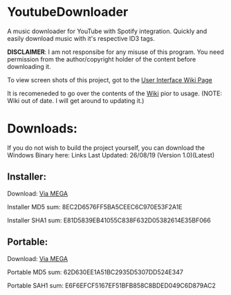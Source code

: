 # YoutubeDownloader
A music downloader for YouTube with Spotify integration. Quickly and easily download music with it's respective ID3 tags.

**DISCLAIMER**: I am not responsibe for any misuse of this program. You need permission from the author/copyright holder of the content before downloading it.

To view screen shots of this project, got to the [User Interface Wiki Page](https://github.com/ShimmyMySherbet/YoutubeDownloader/wiki/User-Interface)

It is recomeneded to go over the contents of the [Wiki](https://github.com/ShimmyMySherbet/YoutubeDownloader/wiki) pior to usage. (NOTE: Wiki out of date. I will get around to updating it.)

# Downloads:
If you do not wish to build the project yourself, you can download the Windows Binary here:
Links Last Updated: 26/08/19 (Version 1.0)(Latest)

## Installer:
Download: [Via MEGA](https://mega.nz/#!xcNG3YqD!DrVoWGXNjcY4AHvOvZjSmH2YQJNIJLFa4x_Bw8_FMFM) 

Installer MD5 sum: 8EC2D6576FF5BA5CEEC6C970E53F2A1E

Installer SHA1 sum: E81D5839EB41055C838F632D05382614E35BF066


## Portable: 
Download: [Via MEGA](https://mega.nz/#!ZNdEnSxQ!1hX7uQ9qHk43JZBUUkS6WyLE4M55uO_II8UfWCa3ws0) 

Portable MD5 sum: 62D630EE1A51BC2935D5307DD524E347

Portable SAH1 sum: E6F6EFCF5167EF51BFB858C8BDED049C6D879AC2
